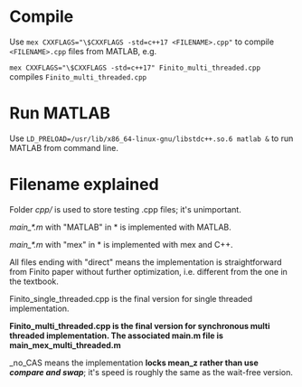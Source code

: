 # Compile
Use ```mex CXXFLAGS="\$CXXFLAGS -std=c++17 <FILENAME>.cpp"``` to compile ```<FILENAME>.cpp``` files from MATLAB, e.g.

```mex CXXFLAGS="\$CXXFLAGS -std=c++17" Finito_multi_threaded.cpp``` compiles ```Finito_multi_threaded.cpp```

# Run MATLAB
Use ```LD_PRELOAD=/usr/lib/x86_64-linux-gnu/libstdc++.so.6 matlab &``` to run MATLAB from command line.

# Filename explained
Folder _cpp/_ is used to store testing .cpp files; it's unimportant.

_main\_*.m_ with "MATLAB" in * is implemented with MATLAB.

_main\_*.m_ with "mex" in * is implemented with mex and C++.

All files ending with "direct" means the implementation is straightforward from Finito paper without further optimization, i.e. different from the one in the textbook.

Finito\_single\_threaded.cpp is the final version for single threaded implementation.

**Finito_multi_threaded.cpp is the final version for synchronous multi threaded implementation. The associated main.m file is main_mex_multi_threaded.m**

\_no\_CAS means the implementation **locks mean\_z rather than use _compare and swap_**; it's speed is roughly the same as the wait-free version.
